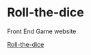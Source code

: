 # Roll-the-dice
Front End Game website

<a href="https://nayanatara07.github.io/Roll-the-dice/" target="blank">Roll-the-dice</a>